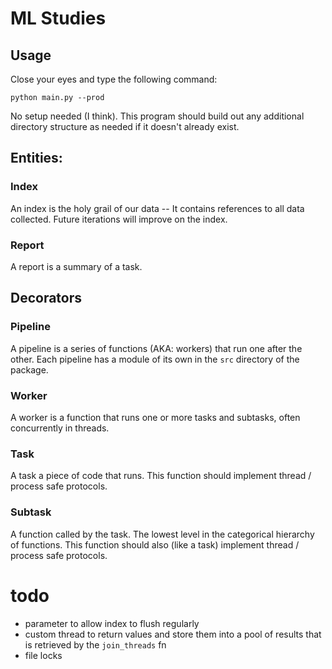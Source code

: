 # ML Studies

## Usage

Close your eyes and type the following command:

```commandline
python main.py --prod
```

No setup needed (I think).
This program should build out any additional directory structure as needed if it doesn't already exist.

## Entities:

### Index

An index is the holy grail of our data -- It contains references to all data collected.
Future iterations will improve on the index.

### Report

A report is a summary of a task.

## Decorators

### Pipeline

A pipeline is a series of functions (AKA: workers) that run one after the other.
Each pipeline has a module of its own in the  `src` directory of the package.

### Worker

A worker is a function that runs one or more tasks and subtasks, often concurrently in threads.

### Task

A task a piece of code that runs.
This function should implement thread / process safe protocols.

### Subtask

A function called by the task.
The lowest level in the categorical hierarchy of functions.
This function should also (like a task) implement thread / process safe protocols.

# todo

- parameter to allow index to flush regularly
- custom thread to return values and store them into a pool of results that is retrieved by the `join_threads` fn
- file locks